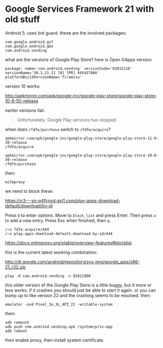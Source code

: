# Google Services Framework 21 with old stuff

Android 5. uses bot guard. these are the involved packages:

~~~
com.google.android.gsf
com.google.android.gms
com.android.vending
~~~

what are the versions of Google Play Store? here is Open GApps version:

~~~
package: name='com.android.vending' versionCode='83032110'
versionName='30.3.21-21 [0] [PR] 445437866' platformBuildVersionName='Tiramisu'
~~~

version 10 works:

http://apkmirror.com/apk/google-inc/google-play-store/google-play-store-10-8-50-release

earlier versions fail:

> Unfortunately, Google Play services has stopped.

when does `/fdfe/purchase` switch to `/fdfe/acquire`?

~~~
apkmirror.com/apk/google-inc/google-play-store/google-play-store-11-9-30-release
/fdfe/acquire

apkmirror.com/apk/google-inc/google-play-store/google-play-store-10-8-50-release
/fdfe/purchase
~~~

then:

~~~
mitmproxy
~~~

we need to block these:

https://rr3---sn-q4flrnsd.gvt1.com/play-apps-download-default/download/by-id

Press `O` to enter options. Move to `block_list` and press Enter. Then press
`a` to add a new entry. Press Esc when finished, then `q`.

~~~
/~u fdfe.acquire/444
/~u play-apps-download-default.download.by-id/444
~~~

https://docs.mitmproxy.org/stable/overview-features#blocklist

this is the current latest working combination:

<http://dl.google.com/android/repository/sys-img/google_apis/x86-21_r32.zip>

~~~
play -d com.android.vending -v 82011800
~~~

this older version of the Google Play Store is a little buggy, but it more or
less works. if it crashes you should just be able to start it again. or you can
bump up to like version 22 and the crashing seems to be resolved. then:

~~~
emulator -avd Pixel_3a_XL_API_21 -writable-system
~~~

then:

~~~
adb remount
adb push com.android.vending.apk /system/priv-app
adb reboot
~~~

then enable proxy, then install system certificate.
